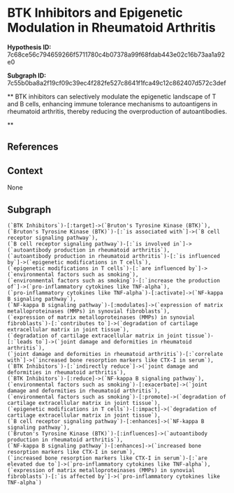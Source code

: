 
# BTK Inhibitors and Epigenetic Modulation in Rheumatoid Arthritis

**Hypothesis ID:** 7c68ce56c794659266f5711780c4b07378a99f68fdab443e02c16b73aa1a92e0

**Subgraph ID:** 7c55b0ba8a2f19cf09c39ec4f282fe527c8641f1fca49c12c862407d572c3def

** BTK inhibitors can selectively modulate the epigenetic landscape of T and B cells, enhancing immune tolerance mechanisms to autoantigens in rheumatoid arthritis, thereby reducing the overproduction of autoantibodies.

**

## References


## Context
None

## Subgraph
```
(`BTK Inhibitors`)-[:target]->(`Bruton's Tyrosine Kinase (BTK)`),
(`Bruton's Tyrosine Kinase (BTK)`)-[:`is associated with`]->(`B cell receptor signaling pathway`),
(`B cell receptor signaling pathway`)-[:`is involved in`]->(`autoantibody production in rheumatoid arthritis`),
(`autoantibody production in rheumatoid arthritis`)-[:`is influenced by`]->(`epigenetic modifications in T cells`),
(`epigenetic modifications in T cells`)-[:`are influenced by`]->(`environmental factors such as smoking`),
(`environmental factors such as smoking`)-[:`increase the production of`]->(`pro-inflammatory cytokines like TNF-alpha`),
(`pro-inflammatory cytokines like TNF-alpha`)-[:activate]->(`NF-kappa B signaling pathway`),
(`NF-kappa B signaling pathway`)-[:modulates]->(`expression of matrix metalloproteinases (MMPs) in synovial fibroblasts`),
(`expression of matrix metalloproteinases (MMPs) in synovial fibroblasts`)-[:`contributes to`]->(`degradation of cartilage extracellular matrix in joint tissue`),
(`degradation of cartilage extracellular matrix in joint tissue`)-[:`leads to`]->(`joint damage and deformities in rheumatoid arthritis`),
(`joint damage and deformities in rheumatoid arthritis`)-[:`correlate with`]->(`increased bone resorption markers like CTX-I in serum`),
(`BTK Inhibitors`)-[:`indirectly reduce`]->(`joint damage and deformities in rheumatoid arthritis`),
(`BTK Inhibitors`)-[:reduce]->(`NF-kappa B signaling pathway`),
(`environmental factors such as smoking`)-[:exacerbate]->(`joint damage and deformities in rheumatoid arthritis`),
(`environmental factors such as smoking`)-[:promote]->(`degradation of cartilage extracellular matrix in joint tissue`),
(`epigenetic modifications in T cells`)-[:impact]->(`degradation of cartilage extracellular matrix in joint tissue`),
(`B cell receptor signaling pathway`)-[:enhances]->(`NF-kappa B signaling pathway`),
(`Bruton's Tyrosine Kinase (BTK)`)-[:influences]->(`autoantibody production in rheumatoid arthritis`),
(`NF-kappa B signaling pathway`)-[:enhances]->(`increased bone resorption markers like CTX-I in serum`),
(`increased bone resorption markers like CTX-I in serum`)-[:`are elevated due to`]->(`pro-inflammatory cytokines like TNF-alpha`),
(`expression of matrix metalloproteinases (MMPs) in synovial fibroblasts`)-[:`is affected by`]->(`pro-inflammatory cytokines like TNF-alpha`)
```
